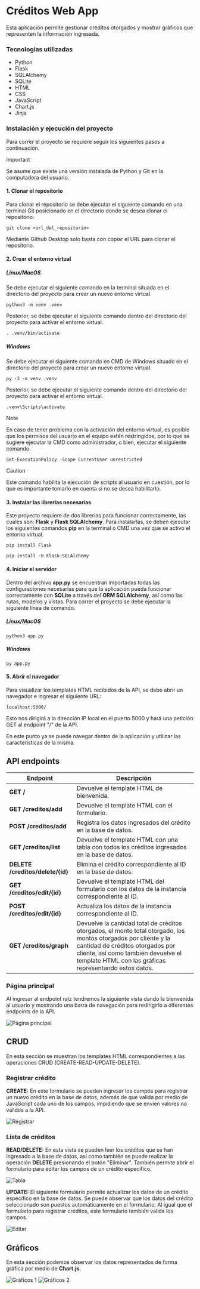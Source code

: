 # Créditos Web App 

Esta aplicación permite gestionar créditos otorgados y mostrar gráficos que representen la información ingresada. 

### Tecnologías utilizadas
- Python
- Flask
- SQLAlchemy
- SQLite
- HTML
- CSS
- JavaScript
- Chart.js
- Jinja

### Instalación y ejecución del proyecto
Para correr el proyecto se requiere seguir los siguientes pasos a continuación. 

> [!IMPORTANT]
> Se asume que existe una versión instalada de Python y Git en la computadora del usuario. 

#### 1. Clonar el repositorio
Para clonar el repositorio se debe ejecutar el siguiente comando en una terminal Git posicionado en el directorio donde se desea clonar el repositorio:

```
git clone <url_del_repositorio>
```

Mediante Github Desktop solo basta con copiar el URL para clonar el repositorio.

#### 2. Crear el entorno virtual

##### Linux/MacOS

Se debe ejecutar el siguiente comando en la terminal situada en el directorio del proyecto para crear un nuevo entorno virtual.

```
python3 -m venv .venv
```

Posterior, se debe ejecutar el siguiente comando dentro del directorio del proyecto para activar el entorno virtual. 

```
. .venv/bin/activate
```

##### Windows
Se debe ejecutar el siguiente comando en CMD de Windows situado en el directorio del proyecto para crear un nuevo entorno virtual.
```
py -3 -m venv .venv
```

Posterior, se debe ejecutar el siguiente comando dentro del directorio del proyecto para activar el entorno virtual. 
```
.venv\Scripts\activate
```
> [!NOTE]
> En caso de tener problema con la activación del entorno virtual, es posible que los permisos del usuario en el equipo estén restringidos, por lo que se sugiere ejecutar la CMD como administrador, o bien, ejecutar el siguiente comando.

```
Set-ExecutionPolicy -Scope CurrentUser unrestricted
```

> [!CAUTION]
> Este comando habilita la ejecución de scripts al usuario en cuestión, por lo que es importante tomarlo en cuenta si no se desea habilitarlo.

#### 3. Instalar las librerías necesarias
Este proyecto requiere de dos librerías para funcionar correctamente, las cuales son: **Flask** y **Flask SQLAlchemy**. Para instalarlas, se deben ejecutar los siguientes comandos **pip** en la terminal o CMD una vez que se activó el entorno virtual.

```
pip install Flask

pip install -U Flask-SQLAlchemy
```


#### 4. Iniciar el servidor
Dentro del archivo **app.py** se encuentran importadas todas las configuraciones necesarias para que la aplicación pueda funcionar correctamente con **SQLite** a través del **ORM SQLAlchemy**, así como las rutas, modelos y vistas. Para correr el proyecto se debe ejecutar la siguiente línea de comando.

##### Linux/MacOS
```
python3 app.py
``` 

##### Windows
```
py app.py
``` 

#### 5. Abrir el navegador
Para visualizar los templates HTML recibidos de la API, se debe abrir un navegador e ingresar el siguiente URL:
```
localhost:5000/
``` 
Esto nos dirigirá a la dirección IP local en el puerto 5000 y hará una petición GET al endpoint "/" de la API.

En este punto ya se puede navegar dentro de la aplicación y utilizar las características de la misma.

## API endpoints

| Endpoint       | Descripción                                                                 |
| -------------- | --------------------------------------------------------------------------- |
| **GET  /** | Devuelve el template HTML de bienvenida.                                |
| **GET  /creditos/add** | Devuelve el template HTML con el formulario.                                |
| **POST /creditos/add** | Registra los datos ingresados del crédito en la base de datos.              |  
| **GET /creditos/list** | Devuelve el template HTML con una tabla con todos los créditos ingresados en la base de datos.                  |
| **DELETE /creditos/delete/{id}** | Elimina el crédito correspondiente al ID en la base de datos.     |    
| **GET /creditos/edit/{id}** | Devuelve el template HTML del formulario con los datos de la instancia correspondiente al ID. |
| **POST /creditos/edit/{id}** | Actualiza los datos de la instancia correspondiente al ID.               | 
| **GET /creditos/graph**  | Devuelve la cantidad total de créditos otorgados, el monto total otorgado, los montos otorgados por cliente y la cantidad de créditos otorgados por cliente, así como también devuelve el template HTML con las gráficas representando estos datos.                  |



### Página principal

Al ingresar al endpoint raíz tendremos la siguiente vista dando la bienvenida al usuario y mostrando una barra de navegación para redirigirlo a diferentes endpoints de la API.

![Página principal](./img/main.png)

## CRUD

En esta sección se muestran los templates HTML correspondientes a las operaciones CRUD (CREATE-READ-UPDATE-DELETE).

### Registrar crédito

**CREATE:**
En este formulario se pueden ingresar los campos para registrar un nuevo crédito en la base de datos, además de que valida por medio de JavaScript cada uno de los campos, impidiendo que se envíen valores no válidos a la API.

![Registrar](./img/addForm.png)


### Lista de créditos

**READ/DELETE:** 
En esta vista se pueden leer los créditos que se han ingresado a la base de datos, así como también se puede realizar la operación **DELETE** presionando el botón "Eliminar". También permite abrir el formulario para editar los campos de un crédito específico.

![Tabla](./img/listForm.png)

**UPDATE:**
El siguiente formulario permite actualizar los datos de un crédito específico en la base de datos. Se puede observar que los datos del crédito seleccionado son puestos automáticamente en el formulario. Al igual que el formulario para registrar créditos, este formulario también valida los campos.

![Editar](./img/editForm.png)

## Gráficos

En esta sección podemos observar los datos representados de forma gráfica por medio de **Chart.js**.

![Gráficos 1](./img/graphs1.png)
![Gráficos 2](./img/graphs2.png)

